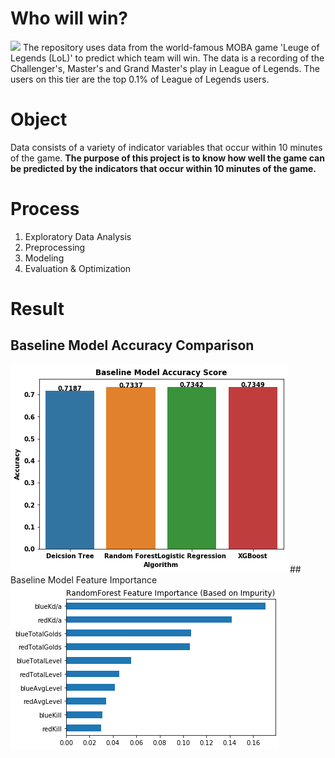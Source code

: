 # Who will win?
<img src="https://i.pinimg.com/originals/4c/0b/51/4c0b5190cf49d2d3e16d8ab56c632b44.jpg" width="600">
The repository uses data from the world-famous MOBA game 'Leuge of Legends (LoL)' to predict which team will win. The data is a recording of the Challenger's, Master's and Grand Master's  play in League of Legends. The users on this tier are the top 0.1% of League of Legends users.

# Object
Data consists of a variety of indicator variables that occur within 10 minutes of the game. <b>The purpose of this project is to know how well the game can be predicted by the indicators that occur within 10 minutes of the game.</b>

# Process
1. Exploratory Data Analysis
2. Preprocessing
3. Modeling
4. Evaluation & Optimization

# Result
## Baseline Model Accuracy Comparison
<img src="https://github.com/SSANGMAN/LoL/blob/master/image/baseline_model_comparison.png?raw=true">
## Baseline Model Feature Importance
<img src="https://github.com/SSANGMAN/LoL/blob/master/image/Feature%20Importance_RF.png?raw=true">
